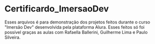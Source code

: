 # Certificardo_ImersaoDev
Esses arquivos é para demonstração dos projetos feitos durante o curso "Imersão Dev" desenvolvida pela plataforma Alura.
Esses feitos só foi possível graças as aulas com Rafaella Ballerini, Guilherme Lima e Paulo Silveira.
